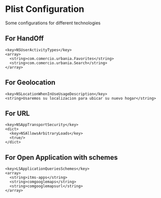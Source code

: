 # Plist Configuration

Some configurations for different technologies

## For HandOff ##
```
<key>NSUserActivityTypes</key>
<array>
  <string>com.comercio.urbania.Favorites</string>
  <string>com.comercio.urbania.Search</string>
</array>
```
## For Geolocation ##
```
<key>NSLocationWhenInUseUsageDescription</key>
<string>Usaremos su localizacion para ubicar su nuevo hogar</string>
```
## For URL ##
```
<key>NSAppTransportSecurity</key>
<dict>
  <key>NSAllowsArbitraryLoads</key>
  <true/>
</dict>
```
## For Open Application with schemes ##
```
<key>LSApplicationQueriesSchemes</key>
<array>
  <string>itms-apps</string>
  <string>comgooglemaps</string>
  <string>comgooglemapsurl</string>
</array>
```
